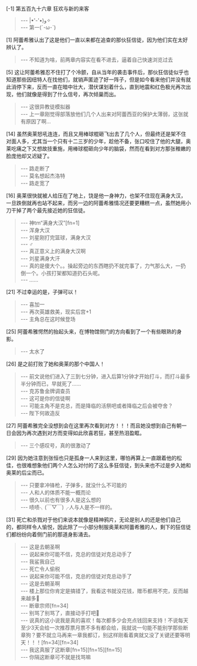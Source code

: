 
[-1] 第五百九十六章 狂欢与新的来客
>--- |•'-'•)و✧<br>
>--- 第一(´･ω･`)<br>

[1] 阿蕾希雅认出了这是他们一直以来都在追查的那伙狂信徒，因为他们实在太好辨认了。
>--- 不知道为啥，前两章内容实在看不进去，逼着自己快速浏览过去<br>

[5] 这让阿蕾希雅忍不住打了个冷颤，自从当年的袭击事件后，那伙狂信徒似乎也知道那些因纽特人在找他们，就销声匿迹了好一阵子，但是如今看来他们并没有就此消停下来，反而一直在暗中壮大，潜伏谋划着什么，直到地震和红色极光再次出现，他们就像是得到了什么信号，再次倾巢而出。
>--- 这很异教徒模拟器<br>
>--- 上一章刚觉得部落放他们几个人出来对阿蕾西亚的保护太薄弱，这张就有原因了啊…<br>

[14] 虽然奥莱怒吼连连，而且又用棒球棍砸飞出去了几个人，但最终还是架不住对面人多，尤其当一个只有十二三岁的少年，趁他不备，张口咬住了他的大腿，奥莱吃痛之下又想故技重施，用棒球棍砸向少年的脑袋，然而在看到对方那张稚嫩的脸庞他却又迟疑了。
>--- 路走断了<br>
>--- 莫名想起杰洛特<br>
>--- 路走宽了<br>

[16] 奥莱很快就被人给压在了地上，饶是他一身神力，也架不住现在满身大汉，一旦跌倒就再也站不起来，而另一边的阿蕾希雅情况还要更糟糕一点，虽然她用小刀干掉了两个最先接近她的狂信徒。
>--- 神tm“满身大汉”[fn=1]<br>
>--- 浑身大汉<br>
>--- 刘星刚打完篮球，满身大汉<br>
>--- ♂<br>
>--- 真正意义上的满身大汉啊<br>
>--- 刘星满身大汗<br>
>--- 真的是傻大个。。操起旁边的东西瞎扔不就完事了，力气那么大，一扔倒一个。小孩打架都知道扔石头呢。<br>
>--- ……<br>

[21] 不过幸运的是，子弹可以！
>--- 喜加一<br>
>--- 再次英雄救美，现实后宫+1<br>
>--- 主角总在这时候登场<br>

[25] 阿蕾希雅愕然的抬起头来，在博物馆侧门的方向看到了一个有些眼熟的身影。
>--- 太水了<br>

[26] 是之前打败了她和奥莱的那个中国人！
>--- 前文说他们进入了三到七分钟，进入后算1分钟才开始打斗，而打斗最多半分钟而已，早就死了……<br>
>--- 克苏鲁金牌调查员<br>
>--- 这可是你的信徒啊<br>
>--- 可能主角不是克总，而是降临的活祭吧或者降临之后会被夺舍？<br>
>--- 陛下何故造反<br>

[27] 阿蕾希雅完全没想到会在这里再次看到对方！！！而且她没想到自己有朝一日会因为再次遇到对方而变得如此欣喜若狂，甚至热泪盈眶。
>--- 三个感叹号，真的很激动了<br>

[29] 因为她注意到张恒也只是孤身一人来到这里，哪怕再算上一直跟着他的松佳，也很难想象他们两个人怎么对付的了这么多狂信徒，到头来也不过是步入她和奥莱的后尘而已。
>--- 只要拿冲锋枪，子弹多，就没什么不可能的<br>
>--- 人和人的体质不能一概而论<br>
>--- 很久以前也有很多人是这么想的<br>
>--- 啧啧╮(￣▽￣)╭人与人是不一样的。<br>

[31] 死亡和杀戮对于他们来说本就像是精神鸦片，无论是别人的还是他们自己的，都同样令人愉悦，因此除了一小部分制服奥莱和阿蕾希雅的人，剩下的狂信徒们都纷纷向着侧门前的那道身影涌去。
>--- 这是去朝圣啊<br>
>--- 说起来你可能不信，克总的信徒对克总动手了<br>
>--- 我鲨我自己<br>
>--- 死亡令人偷税<br>
>--- 说起来你可能不信，克总的信徒对克总动手了<br>
>--- 这是去朝圣啊<br>
>--- 楼上那位你肯定是搞错了，我看这书就没花钱，赠币都用不完，反而越来越多🐶<br>
>--- 断章宗师[fn=34]<br>
>--- 别骂了别骂了，直接动手打吧🐶<br>
>--- 说真的这小说我是真的喜欢！每次都多少会充点钱回来支持！不说每天至少3天会给一次推荐票月票不多有都会给，我就说一句能不能别学那些断章狗？要不就立马再来一章我都订，别这样刚看着爽就又没了关键还要等明天！！！[fn=34][fn=34]<br>
>--- 我这真服了这断章[fn=15][fn=15][fn=15]<br>
>--- 你隔这断章可不就是找骂嘛<br>
